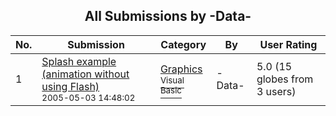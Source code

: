 ﻿<div align="center">

## All Submissions by \-Data\-

</div>

No.  | Submission | Category | By   | User Rating
---- | ---------- | -------- | ---- | -----------
1 | [Splash example \(animation without using Flash\)<br /><sup>2005-05-03 14:48:02</sup>](https://github.com/Planet-Source-Code/data-splash-example-animation-without-using-flash__1-60343) | [Graphics<br /><sup>Visual Basic</sup>](../ByCategory/graphics__1-46.md) | \-Data\- | 5.0 (15 globes from 3 users)
